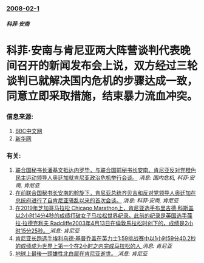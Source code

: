 ### [2008-02-1](/news/2008/02/1/index.md)

##### 科菲·安南
# 科菲·安南与肯尼亚两大阵营谈判代表晚间召开的新闻发布会上说，双方经过三轮谈判已就解决国内危机的步骤达成一致，同意立即采取措施，结束暴力流血冲突。




### 信息来源:

1. [BBC中文网](http://news.bbc.co.uk/chinese/simp/hi/newsid_7220000/newsid_7224300/7224309.stm)
2. [新华网](http://news.xinhuanet.com/newscenter/2008-02/02/content_7553277.htm)

### 有关:

1. [联合国秘书长潘基文抵达内罗毕，与联合国前秘书长安南、肯尼亚反对党橙色民主运动领导人奥廷加就肯尼亚政治危机举行会谈。](/news/2008/02/1/联合国秘书长潘基文抵达内罗毕-与联合国前秘书长安南-肯尼亚反对党橙色民主运动领导人奥廷加就肯尼亚政治危机举行会谈.md) _消息: 国内危机, 科菲·安南, 肯尼亚_
2. [在前联合国秘书长安南的斡旋下，肯尼亚总统齐贝吉和反对党领导人奥廷加在总统府进行了自肯尼亚骚乱以来的首次会谈。](/news/2008/01/25/在前联合国秘书长安南的斡旋下-肯尼亚总统齐贝吉和反对党领导人奥廷加在总统府进行了自肯尼亚骚乱以来的首次会谈.md) _消息: 科菲·安南, 肯尼亚_
3. [在2019年芝加哥马拉松 Chicago Marathon上，肯尼亚选手布里吉德·科斯盖以2小时14分4秒的成绩打破女子马拉松世界纪录。此前的纪录是英国选手葆拉·拉德克利夫 Radcliffe2003年4月13日在倫敦馬拉松时创下的，成绩是2小时15分25秒。 ](/news/2019/10/13/在2019年芝加哥马拉松-Chicago-Marathon上-肯尼亚选手布里吉德-科斯盖以2小时14分4秒的成绩打破女子.md) _消息: 肯尼亚_
4. [肯尼亚长跑选手埃利乌德·基普乔盖在英力士1:59挑战赛中以1小时59分40.2秒的成绩成为世界上第一个在2小时之内完成马拉松的人 ](/news/2019/10/12/肯尼亚长跑选手埃利乌德-基普乔盖在英力士1-59挑战赛中以1小时59分402秒的成绩成为世界上第一个在2小时之内完成马.md) _消息: 肯尼亚_
5. [地球上最後一頭雄性北白犀在肯尼亚逝世。 ](/news/2018/03/19/地球上最後一頭雄性北白犀在肯尼亚逝世.md) _消息: 肯尼亚_
